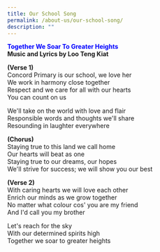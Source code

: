 ```yaml
---
title: Our School Song
permalink: /about-us/our-school-song/
description: ""
---
```

<b style="color:#0000FF">Together We Soar To Greater Heights</b>    
**Music and Lyrics by Loo Teng Kiat**

  
 
<b>(Verse 1)</b>   
Concord Primary is our school, we love her   
We work in harmony close together   
Respect and we care for all with our hearts   
You can count on us


We'll take on the world with love and flair   
Responsible words and thoughts we'll share    
Resounding in laughter everywhere


<b>(Chorus)</b>  
Staying true to this land we call home     
Our hearts will beat as one   
Staying true to our dreams, our hopes   
We'll strive for success; we will show you our best

  

<b>(Verse 2)</b>    
With caring hearts we will love each other   
Enrich our minds as we grow together    
No matter what colour cos' you are my friend    
And I'd call you my brother

Let's reach for the sky   
With our determined spirits high    
Together we soar to greater heights